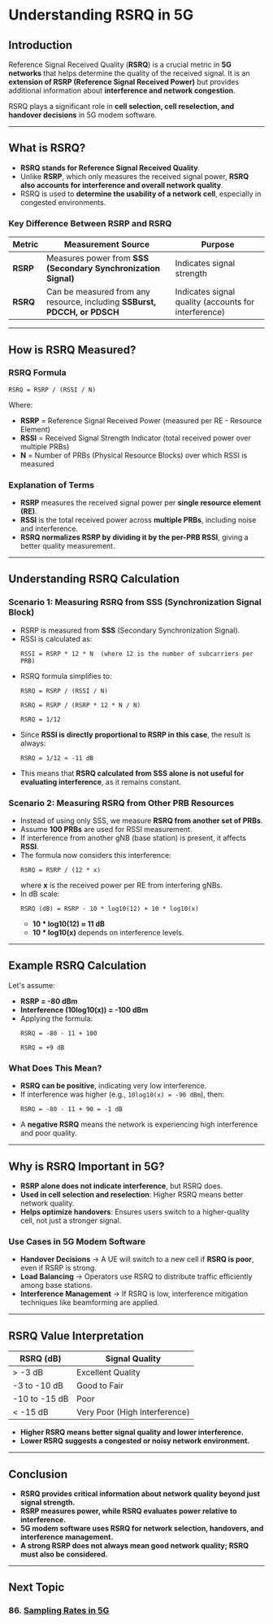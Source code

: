 # **Understanding RSRQ in 5G**

## **Introduction**
Reference Signal Received Quality (**RSRQ**) is a crucial metric in **5G networks** that helps determine the quality of the received signal. It is an **extension of RSRP (Reference Signal Received Power)** but provides additional information about **interference and network congestion**. 

RSRQ plays a significant role in **cell selection, cell reselection, and handover decisions** in 5G modem software.

---

## **What is RSRQ?**
- **RSRQ stands for Reference Signal Received Quality**.
- Unlike **RSRP**, which only measures the received signal power, **RSRQ also accounts for interference and overall network quality**.
- RSRQ is used to **determine the usability of a network cell**, especially in congested environments.

### **Key Difference Between RSRP and RSRQ**
| Metric  | Measurement Source | Purpose |
|---------|-------------------|---------|
| **RSRP** | Measures power from **SSS (Secondary Synchronization Signal)** | Indicates signal strength |
| **RSRQ** | Can be measured from any resource, including **SSBurst, PDCCH, or PDSCH** | Indicates signal quality (accounts for interference) |

---

## **How is RSRQ Measured?**
### **RSRQ Formula**
``` 
RSRQ = RSRP / (RSSI / N) 
```
Where:
- **RSRP** = Reference Signal Received Power (measured per RE - Resource Element)
- **RSSI** = Received Signal Strength Indicator (total received power over multiple PRBs)
- **N** = Number of PRBs (Physical Resource Blocks) over which RSSI is measured

### **Explanation of Terms**
- **RSRP** measures the received signal power per **single resource element (RE)**.
- **RSSI** is the total received power across **multiple PRBs**, including noise and interference.
- **RSRQ normalizes RSRP by dividing it by the per-PRB RSSI**, giving a better quality measurement.

---

## **Understanding RSRQ Calculation**
### **Scenario 1: Measuring RSRQ from SSS (Synchronization Signal Block)**
- RSRP is measured from **SSS** (Secondary Synchronization Signal).
- RSSI is calculated as:
  ```
  RSSI = RSRP * 12 * N  (where 12 is the number of subcarriers per PRB)
  ```
- RSRQ formula simplifies to:
  ```
  RSRQ = RSRP / (RSSI / N)

  RSRQ = RSRP / (RSRP * 12 * N / N)

  RSRQ = 1/12
  ```
- Since **RSSI is directly proportional to RSRP in this case**, the result is always:
  ```
  RSRQ = 1/12 ≈ -11 dB
  ```
- This means that **RSRQ calculated from SSS alone is not useful for evaluating interference**, as it remains constant.

### **Scenario 2: Measuring RSRQ from Other PRB Resources**
- Instead of using only SSS, we measure **RSRQ from another set of PRBs**.
- Assume **100 PRBs** are used for RSSI measurement.
- If interference from another gNB (base station) is present, it affects **RSSI**.
- The formula now considers this interference:
  ```
  RSRQ = RSRP / (12 * x)
  ```
  where **x** is the received power per RE from interfering gNBs.
- In dB scale:
  ```
  RSRQ (dB) = RSRP - 10 * log10(12) + 10 * log10(x)
  ```
  - **10 * log10(12) ≈ 11 dB**
  - **10 * log10(x)** depends on interference levels.

---

## **Example RSRQ Calculation**
Let's assume:
- **RSRP = -80 dBm**
- **Interference (10log10(x)) = -100 dBm**
- Applying the formula:
  ```
  RSRQ = -80 - 11 + 100
  ```
  ```
  RSRQ = +9 dB
  ```

### **What Does This Mean?**
- **RSRQ can be positive**, indicating very low interference.
- If interference was higher (e.g., `10log10(x) = -90 dBm`), then:
  ```
  RSRQ = -80 - 11 + 90 = -1 dB
  ```
- A **negative RSRQ** means the network is experiencing high interference and poor quality.

---

## **Why is RSRQ Important in 5G?**
- **RSRP alone does not indicate interference**, but RSRQ does.
- **Used in cell selection and reselection**: Higher RSRQ means better network quality.
- **Helps optimize handovers**: Ensures users switch to a higher-quality cell, not just a stronger signal.

### **Use Cases in 5G Modem Software**
- **Handover Decisions** → A UE will switch to a new cell if **RSRQ is poor**, even if RSRP is strong.
- **Load Balancing** → Operators use RSRQ to distribute traffic efficiently among base stations.
- **Interference Management** → If RSRQ is low, interference mitigation techniques like beamforming are applied.

---

## **RSRQ Value Interpretation**
| **RSRQ (dB)**  | **Signal Quality**        |
|---------------|-------------------------|
| > -3 dB      | Excellent Quality        |
| -3 to -10 dB | Good to Fair             |
| -10 to -15 dB | Poor                     |
| < -15 dB     | Very Poor (High Interference) |

- **Higher RSRQ means better signal quality and lower interference.**
- **Lower RSRQ suggests a congested or noisy network environment.**

---

## **Conclusion**
- **RSRQ provides critical information about network quality beyond just signal strength.**
- **RSRP measures power, while RSRQ evaluates power relative to interference.**
- **5G modem software uses RSRQ for network selection, handovers, and interference management.**
- **A strong RSRP does not always mean good network quality; RSRQ must also be considered.**

---
## Next Topic
### 86. [Sampling Rates in 5G](Sampling_Rates_in_5G.md)
